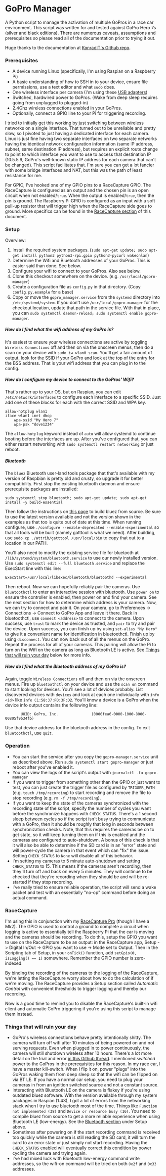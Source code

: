 # GoPro Manager

A Python script to manage the activation of multiple GoPros in a race car environment. This script was written for and tested against GoPro Hero 7s (silver and black editions). There are numerous caveats, assumptions and prerequisites so please read all of the documentation prior to trying it out.

Huge thanks to the documentation at [KonradIT's Github repo](https://github.com/KonradIT/goprowifihack).

### Prerequisites

- A device running Linux (specifically, I'm using Raspian on a Raspberry Pi)
- A basic understanding of how to SSH in to your device, ensure file permissions, use a text editor and what `sudo` does.
- One wireless interface per camera (I'm using these [USB adapters](https://www.amazon.com/gp/product/B00EQT0YK2))
- Switched, hardwired power to GoPros. (Wake from deep sleep requires going from unplugged to plugged-in)
- 2.4Ghz wireless connections enabled in your GoPros.
- Optionally, connect a GPIO line to your Pi for triggering recording.

I tried to initially get this working by just switching between wireless networks on a single interface. That turned out to be unreliable and pretty slow, so I pivoted to just having a dedicated interface for each camera. Linux is just fine having two separate interfaces on two separate networks having the identical network configuration information (same IP address, subnet, same destination IP address), but requires an explicit route change to point to which interface you want to use to access that destination IP (10.5.5.9, GoPro's well-known static IP address for each camera that can't be changed). This script facilitates that. I'm sure you can get a lot fancier with some bridge interfaces and NAT, but this was the path of least resistance for me.

For GPIO, I've hooked one of my GPIO pins to a RaceCapture GPIO. The RaceCapture is configured as an output and the chosen pin is an open circuit when not enabled/`true`. When the output is enabled/`true`, then the pin is ground. The Raspberry Pi GPIO is configured as an input with a soft pull-up resistor that will trigger high when the RaceCapture side goes to ground. More specifics can be found in the [RaceCapture section](#racecapture) of this document.

### Setup

Overview:

1. Install the required system packages. (`sudo apt-get update; sudo apt-get install python3 python3-rpi.gpio python3-pycurl wakeonlan`)
1. Determine the Wifi and Bluetooth addresses of your GoPros. This is easier said than done. See below.
1. Configure your wifi to connect to your GoPros. Also see below.
1. Clone this checkout somewhere on the device. (e.g. `/usr/local/gopro-manager`)
1. Create a configuration file as `config.py` in that directory. (Copy `config.py.example` for a base)
1. Copy or move the `gopro_manager.service` from the `systemd` directory into `/etc/systemd/system`. If you don't use `/usr/local/gopro-manager` for the checkout location, update that path in the service file. With that in place, you can `sudo systemctl daemon-reload; sudo systemctl enable gopro-manager`.

##### How do I find what the wifi address of my GoPro is?

It's easiest to ensure your wireless connections are active by toggling `Wireless Connections` off and then on via the onscreen menus, then do a scan on your device with `sudo iw wlan0 scan`. You'll get a fair amount of output, look for the SSID if your GoPro and look at the top of the entry for the BSS address. That is your wifi address that you can plug in to the config.

##### How do I configure my device to connect to the GoPros' Wifi?

That's rather up to your OS, but on Raspian, you can edit `/etc/network/interfaces` to configure each interface to a specific SSID. Just add one of these blocks for each with the correct SSID and WPA key.

```
allow-hotplug wlan1
iface wlan1 inet dhcp
	wpa-ssid "My Hero 7"
	wpa-psk "dove1234"
```

The `allow-hotplug` keyword instead of `auto` will allow systemd to continue booting before the interfaces are up. After you've configured that, you can either restart networking with `sudo systemctl restart networking` or just reboot.

##### Bluetooth

The `bluez` Bluetooth user-land tools package that that's available with my version of Raspbian is pretty old and crusty, so upgrade it for better compatibility. First stop the existing bluetooth daemon and ensure prerequisite packages are installed:

```
sudo systemctl stop bluetooth; sudo apt-get update; sudo apt-get install -y build-essential
```

Then follow the instructions on [this page](https://learn.adafruit.com/install-bluez-on-the-raspberry-pi/installation) to build bluez from source. Be sure to use the latest version available and not the version shown in the examples as that too is quite out of date at this time. When running configure, use `./configure --enable-deprecated --enable-experimental` so that all tools will be built (namely gatttool is what we need). After building, use `sudo cp ./attrib/gatttool /usr/local/bin` to copy that out to a location in our PATH.

You'll also need to modify the existing service file for bluetooth at `/lib/systemd/system/bluetooth.service` to use our newly installed version. Use `sudo systemctl edit --full bluetooth.service` and replace the ExecStart line with this line:

```
ExecStart=/usr/local/libexec/bluetooth/bluetoothd --experimental
```

Then reboot. Now we can hopefully reliably pair the cameras. Use `bluetoothctl` to enter an interactive session with bluetooth. Use `power on` to ensure the controller is enabled, then power on and find your camera. See the next section for how to determine which address is your camera. Now, we can try to connect and pair it. On your camera, go to Preferences -> Connections -> Connect to GoPro App and leave it there. Back in bluetoothctl, use `connect <address>` to connect to the camera. Upon success, use `trust` to mark the device as trusted, and `pair` to try and pair the device. Upon success, you can finish up by using `set-alias "My Hero"` to give it a convenient name for identification in bluetoothctl. Finish up by using `disconnect`. You can now back out of all the menus on the GoPro. Repeat the process for all of your cameras. This pairing will allow the Pi to turn on the Wifi on the camera as long as Bluetooth LE is active. See [Things that will ruin your day](#things-that-will-ruin-your-day) below for more info.

##### How do I find what the Bluetooth address of my GoPro is?

Again, toggle `Wireless Connections` off and then on via the onscreen menus. Fire up `bluetoothctl` on your device and use the `scan on` command to start looking for devices. You'll see a lot of devices probably. List discovered devices with `devices` and look at each one individually with `info <id>` like `info C1:58:37:FD:3F:D2`. You'll know a device is a GoPro when the device info output contains the following line:

```
       UUID: GoPro, Inc.               (0000fea6-0000-1000-8000-00805f9b34fb)
```

Use that device address for the bluetooth address in the config. To exit `bluetoothctl`, use `quit`.

### Operation

- You can start the service after you copy the `gopro-manager.service` unit as described above. Run `sudo systemctl start gopro-manager` or just reboot after you've enabled it.
- You can view the logs of the script's output with `journalctl -fu gopro-manager`
- If you want to trigger from something other than the GPIO or just want to test, you can just create the trigger file as configured by `TRIGGER_PATH` (e.g. `touch /tmp/recording`) to start recording and remove the file to stop recording (e.g. `rm -f /tmp/recording`).
- If you want to keep the state of the cameras synchronized with the recording state of the script, specify the number of cycles you want before the synchronize happens with `CHECK_STATUS`. There's a 1 second sleep between cycles so if the script isn't busy trying to communicate with a GoPro, then it should be roughly that long in seconds between synchronization checks. Note, that this requires the cameras be on to get state, so it will keep turning them on if this is enabled and the cameras are configured to auto-shutdown. A bonus of this check is that it will also be able to determine if the SD card is in an "error" state and will power-cycle the camera in that event which can "fix" the issue. Setting `CHECK_STATUS` to `None` will disable all of this behavior.
- I'm setting my cameras to 5 minute auto-shutdown and setting `CHECK_STATUS` to 15. This means if the cameras aren't recording, then they'll turn off and back on every 5 minutes. They will continue to be checked that they're recording when they should be and will be re-started if they stop recording.
- I've really tried to ensure reliable operation, the script will send a wake packet and test with an essentially "no-op" command before doing an actual command.

### RaceCapture

I'm using this in conjunction with my [RaceCapture Pro](https://wiki.autosportlabs.com/RaceCapture-Pro_MK3) (though I have a Mk2). The GPIO is used to control a ground to complete a circuit when logging is active to essentially tell the Raspberry Pi that the car is moving and the cameras should be recording. To do this, setup the GPIO you want to use on the RaceCapture to be an output: in the RaceCapture app, Setup -> Digital In/Out -> GPIO you want to use -> Mode set to Output. Then in the Scripting tab of Setup, in your `onTick()` function, add `setGpio(0, isLogging() == 1)` somewhere. Remember the GPIO number is zero-indexed.

By binding the recording of the cameras to the logging of the RaceCapture, we're letting the RaceCapture worry about how to do the calculation of if we're moving. The RaceCapture provides a Setup section called *Automatic Control* with convenient thresholds to trigger logging and thereby our recording.

Now is a good time to remind you to disable the RaceCapture's built-in wifi client and automatic GoPro triggering if you're using this script to manage them instead.

### Things that will ruin your day

- GoPro's wireless connections behave pretty intentionally shitty. The camera will turn off wifi after 10 minutes of being powered on and not serving requests. Even when plugged in to power continuously, the camera will still shutdown wireless after 10 hours. There's a lot more detail on the trial and error [in this Github thread](https://github.com/KonradIT/goprowifihack/issues/101#issuecomment-493446712). I mentioned *switched* power to the GoPros in the prerequisites for this reason. In my race car, I have a master kill-switch. When I flip it on, power "plugs" into the GoPros waking them from deep sleep so that the wifi can be flipped on via BT LE. If you have a normal car setup, you need to plug your cameras in from an ignition switched source and not a constant source.
- Interacting with Bluetooth LE on the camera is flakey if you're using outdated bluez software. With the version available through my system packages in Raspian (1.43), I got a lot of errors from the networking stack when I try to use bluetooth most of the time. Things like `Function not implemented (38)` and `Device or resource busy (16)`. You need to compile bluez from source to get a more reliable experience when using Bluetooth LE (low-energy). See the [Bluetooth section](#bluetooth) under Setup above.
- Sometimes after powering on if the start recording command is received too quickly while the camera is still reading the SD card, it will turn the card to an error state or just simply not start recording. Having the `CHECK_STATUS` enabled will eventually correct this condition by power cycling the camera and trying again.
- I've had mixed luck with Bluetooth low-energy command write addresses, so the wifi-on command will be tried on both `0x2f` and `0x33` addresses.
